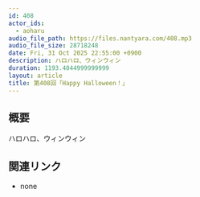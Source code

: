 ```yaml
---
id: 408
actor_ids:
  - aoharu
audio_file_path: https://files.nantyara.com/408.mp3
audio_file_size: 28718248
date: Fri, 31 Oct 2025 22:55:00 +0900
description: ハロハロ、ウィンウィン
duration: 1193.4044999999999
layout: article
title: 第408回「Happy Halloween！」
---
```

## 概要

ハロハロ、ウィンウィン

## 関連リンク

* none
